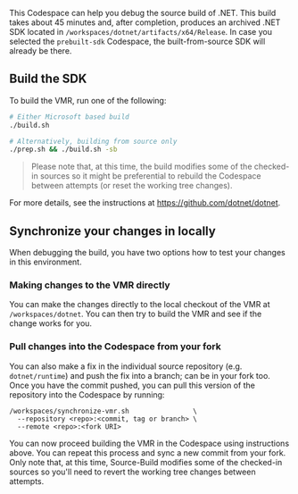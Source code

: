 <!--
########  ########    ###    ########     ######## ##     ## ####  ######
##     ## ##         ## ##   ##     ##       ##    ##     ##  ##  ##    ##
##     ## ##        ##   ##  ##     ##       ##    ##     ##  ##  ##
########  ######   ##     ## ##     ##       ##    #########  ##   ######
##   ##   ##       ######### ##     ##       ##    ##     ##  ##        ##
##    ##  ##       ##     ## ##     ##       ##    ##     ##  ##  ##    ##
##     ## ######## ##     ## ########        ##    ##     ## ####  ######
-->

This Codespace can help you debug the source build of .NET. This build takes about
45 minutes and, after completion, produces an archived .NET SDK located in
`/workspaces/dotnet/artifacts/x64/Release`. In case you selected the `prebuilt-sdk`
Codespace, the built-from-source SDK will already be there.

## Build the SDK

To build the VMR, run one of the following:
```bash
# Either Microsoft based build
./build.sh

# Alternatively, building from source only
./prep.sh && ./build.sh -sb
```

> Please note that, at this time, the build modifies some of the checked-in sources so it might
be preferential to rebuild the Codespace between attempts (or reset the working tree changes).

For more details, see the instructions at https://github.com/dotnet/dotnet.

## Synchronize your changes in locally

When debugging the build, you have two options how to test your changes in this environment.

### Making changes to the VMR directly

You can make the changes directly to the local checkout of the VMR at `/workspaces/dotnet`. You
can then try to build the VMR and see if the change works for you.

### Pull changes into the Codespace from your fork

You can also make a fix in the individual source repository (e.g. `dotnet/runtime`) and push the
fix into a branch; can be in your fork too. Once you have the commit pushed, you can pull this
version of the repository into the Codespace by running:

```
/workspaces/synchronize-vmr.sh                \
  --repository <repo>:<commit, tag or branch> \
  --remote <repo>:<fork URI>
```

You can now proceed building the VMR in the Codespace using instructions above. You can repeat
this process and sync a new commit from your fork. Only note that, at this time, Source-Build
modifies some of the checked-in sources so you'll need to revert the working tree changes
between attempts.
